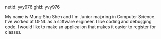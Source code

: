 netid: yvy976
ghid: yvy976

My name is Mung-Shu Shen and I'm Junior majoring in Computer Science. I've worked at ORNL as a software engineer. I like coding and debugging code. I would like to make an application that makes it easier to register for classes.
	 

